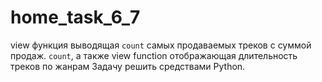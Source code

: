 # home_task_6_7
view функция выводящая `count` самых продаваемых треков с суммой продаж. `count`, а также view function отображающая длительность треков по жанрам
Задачу решить средствами Python.
